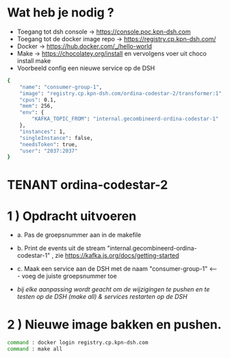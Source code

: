 # Wat heb je nodig ?

- Toegang tot dsh console           -> https://console.poc.kpn-dsh.com
- Toegang tot de docker image repo  -> https://registry.cp.kpn-dsh.com/
- Docker                            -> https://hub.docker.com/_/hello-world
- Make                              -> https://chocolatey.org/install en vervolgens voer uit 
choco install make  
- Voorbeeld config een nieuwe service op de DSH
```bash
{
	"name": "consumer-group-1",
	"image": "registry.cp.kpn-dsh.com/ordina-codestar-2/transformer:1",
	"cpus": 0.1,
	"mem": 256,
	"env": {
		"KAFKA_TOPIC_FROM": "internal.gecombineerd-ordina-codestar-1"
	},
	"instances": 1,
	"singleInstance": false,
	"needsToken": true,
	"user": "2037:2037"
}
```

# TENANT ordina-codestar-2

# 1 ) Opdracht uitvoeren
- a. Pas de groepsnummer aan in de makefile
- b. Print de events uit de stream "internal.gecombineerd-ordina-codestar-1" , zie https://kafka.js.org/docs/getting-started
- c. Maak een service aan de DSH met de naam "consumer-group-1" <--- voeg de juiste groepsnummer toe

- *bij elke aanpassing wordt geacht om de wijzigingen te pushen en te testen op de DSH (make all) & services restarten op de DSH*

# 2 ) Nieuwe image bakken en pushen.
```sh
command : docker login registry.cp.kpn-dsh.com
command : make all
```